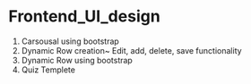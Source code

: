 # Frontend_UI_design
 1. Carsousal using bootstrap 
 2. Dynamic Row creation~ Edit, add, delete, save functionality
 3. Dynamic Row using bootstrap 
 4. Quiz Templete 
